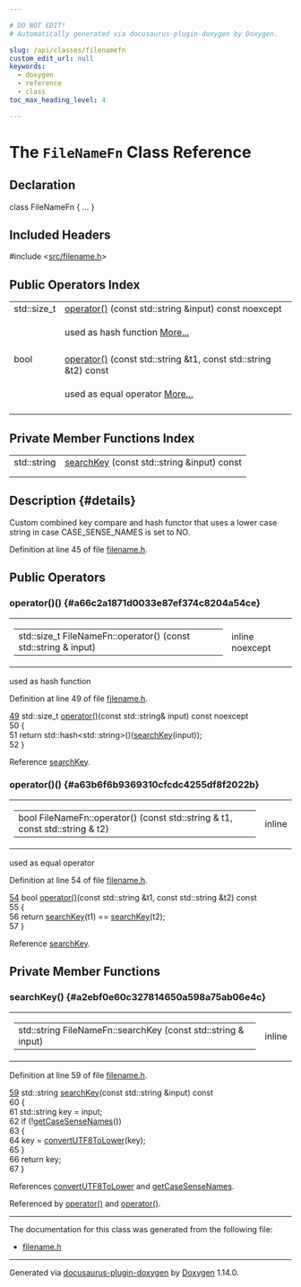 ```yaml
---

# DO NOT EDIT!
# Automatically generated via docusaurus-plugin-doxygen by Doxygen.

slug: /api/classes/filenamefn
custom_edit_url: null
keywords:
  - doxygen
  - reference
  - class
toc_max_heading_level: 4

---
```


<div class="doxyPage">

# The `FileNameFn` Class Reference



## Declaration

<div class="doxyDeclaration">
class FileNameFn { ... }
</div>

## Included Headers

<div class="doxyIncludesList">#include &lt;<a href="/web-doxygen/docs/api/files/src/filename-h">src/filename.h</a>&gt;
</div>

## Public Operators Index

<table class="doxyMembersIndex">

<tr class="doxyMemberIndexItem">
<td class="doxyMemberIndexItemType" align="left" valign="top">std::size_t</td>
<td class="doxyMemberIndexItemName" align="left" valign="top"><a href="#a66c2a1871d0033e87ef374c8204a54ce">operator()</a> (const std::string &amp;input) const noexcept</td>
</tr>
<tr class="doxyMemberIndexDescription">
<td class="doxyMemberIndexDescriptionLeft"></td>
<td class="doxyMemberIndexDescriptionRight">
<p>used as hash function <a href="#a66c2a1871d0033e87ef374c8204a54ce">More...</a></p>
</td>
</tr>
<tr class="doxyMemberIndexSeparator">
<td class="doxyMemberIndexSeparator" colspan="2"></td>
</tr>

<tr class="doxyMemberIndexItem">
<td class="doxyMemberIndexItemType" align="left" valign="top">bool</td>
<td class="doxyMemberIndexItemName" align="left" valign="top"><a href="#a63b6f6b9369310cfcdc4255df8f2022b">operator()</a> (const std::string &amp;t1, const std::string &amp;t2) const</td>
</tr>
<tr class="doxyMemberIndexDescription">
<td class="doxyMemberIndexDescriptionLeft"></td>
<td class="doxyMemberIndexDescriptionRight">
<p>used as equal operator <a href="#a63b6f6b9369310cfcdc4255df8f2022b">More...</a></p>
</td>
</tr>
<tr class="doxyMemberIndexSeparator">
<td class="doxyMemberIndexSeparator" colspan="2"></td>
</tr>

</table>

## Private Member Functions Index

<table class="doxyMembersIndex">

<tr class="doxyMemberIndexItem">
<td class="doxyMemberIndexItemType" align="left" valign="top">std::string</td>
<td class="doxyMemberIndexItemName" align="left" valign="top"><a href="#a2ebf0e60c327814650a598a75ab06e4c">searchKey</a> (const std::string &amp;input) const</td>
</tr>
<tr class="doxyMemberIndexDescription">
<td class="doxyMemberIndexDescriptionLeft"></td>
<td class="doxyMemberIndexDescriptionRight">
</td>
</tr>
<tr class="doxyMemberIndexSeparator">
<td class="doxyMemberIndexSeparator" colspan="2"></td>
</tr>

</table>

## Description {#details}



<p>Custom combined key compare and hash functor that uses a lower case string in case CASE_SENSE_NAMES is set to NO.</p>

<p>Definition at line 45 of file <a href="/web-doxygen/docs/api/files/src/filename-h">filename.h</a>.</p>

<div class="doxySectionDef">

## Public Operators

### operator()() {#a66c2a1871d0033e87ef374c8204a54ce}

<div class="doxyMemberItem">
<div class="doxyMemberProto">
<table class="doxyMemberLabels">
<tr class="doxyMemberLabels">
<td class="doxyMemberLabelsLeft">
<table class="doxyMemberName">
<tr>
<td class="doxyMemberName">std::size_t FileNameFn::operator() (const std::string &amp; input)</td>
</tr>
</table>
</td>
<td class="doxyMemberLabelsRight">
<span class="doxyMemberLabels">
<span class="doxyMemberLabel inline">inline</span>
<span class="doxyMemberLabel noexcept">noexcept</span>
</span>
</td>
</tr>
</table>
</div>
<div class="doxyMemberDoc">
<p>used as hash function</p>

<p>Definition at line 49 of file <a href="/web-doxygen/docs/api/files/src/filename-h">filename.h</a>.</p>

<div class="doxyProgramListing">

<div class="doxyCodeLine"><span class="doxyLineNumber"><a href="#a66c2a1871d0033e87ef374c8204a54ce">49</a></span><span class="doxyLineContent"><span class="doxyHighlight">    std::size_t <a href="#a66c2a1871d0033e87ef374c8204a54ce">operator()</a>(</span><span class="doxyHighlightKeyword">const</span><span class="doxyHighlight"> std::string&amp; input) </span><span class="doxyHighlightKeyword">const</span><span class="doxyHighlight"> </span><span class="doxyHighlightKeyword">noexcept</span></span></div>
<div class="doxyCodeLine"><span class="doxyLineNumber">50</span><span class="doxyLineContent"><span class="doxyHighlight">    {</span></span></div>
<div class="doxyCodeLine"><span class="doxyLineNumber">51</span><span class="doxyLineContent"><span class="doxyHighlight">      </span><span class="doxyHighlightKeywordFlow">return</span><span class="doxyHighlight"> std::hash&lt;std::string&gt;()(<a href="#a2ebf0e60c327814650a598a75ab06e4c">searchKey</a>(input));</span></span></div>
<div class="doxyCodeLine"><span class="doxyLineNumber">52</span><span class="doxyLineContent"><span class="doxyHighlight">    }</span></span></div>

</div>


Reference <a href="#a2ebf0e60c327814650a598a75ab06e4c">searchKey</a>.
</div>
</div>

### operator()() {#a63b6f6b9369310cfcdc4255df8f2022b}

<div class="doxyMemberItem">
<div class="doxyMemberProto">
<table class="doxyMemberLabels">
<tr class="doxyMemberLabels">
<td class="doxyMemberLabelsLeft">
<table class="doxyMemberName">
<tr>
<td class="doxyMemberName">bool FileNameFn::operator() (const std::string &amp; t1, const std::string &amp; t2)</td>
</tr>
</table>
</td>
<td class="doxyMemberLabelsRight">
<span class="doxyMemberLabels">
<span class="doxyMemberLabel inline">inline</span>
</span>
</td>
</tr>
</table>
</div>
<div class="doxyMemberDoc">
<p>used as equal operator</p>

<p>Definition at line 54 of file <a href="/web-doxygen/docs/api/files/src/filename-h">filename.h</a>.</p>

<div class="doxyProgramListing">

<div class="doxyCodeLine"><span class="doxyLineNumber"><a href="#a63b6f6b9369310cfcdc4255df8f2022b">54</a></span><span class="doxyLineContent"><span class="doxyHighlight">    </span><span class="doxyHighlightKeywordType">bool</span><span class="doxyHighlight"> <a href="#a66c2a1871d0033e87ef374c8204a54ce">operator()</a>(</span><span class="doxyHighlightKeyword">const</span><span class="doxyHighlight"> std::string &amp;t1, </span><span class="doxyHighlightKeyword">const</span><span class="doxyHighlight"> std::string &amp;t2)</span><span class="doxyHighlightKeyword"> const</span></span></div>
<div class="doxyCodeLine"><span class="doxyLineNumber">55</span><span class="doxyLineContent"><span class="doxyHighlightKeyword">    </span><span class="doxyHighlight">{</span></span></div>
<div class="doxyCodeLine"><span class="doxyLineNumber">56</span><span class="doxyLineContent"><span class="doxyHighlight">      </span><span class="doxyHighlightKeywordFlow">return</span><span class="doxyHighlight"> <a href="#a2ebf0e60c327814650a598a75ab06e4c">searchKey</a>(t1) == <a href="#a2ebf0e60c327814650a598a75ab06e4c">searchKey</a>(t2);</span></span></div>
<div class="doxyCodeLine"><span class="doxyLineNumber">57</span><span class="doxyLineContent"><span class="doxyHighlight">    }</span></span></div>

</div>


Reference <a href="#a2ebf0e60c327814650a598a75ab06e4c">searchKey</a>.
</div>
</div>

</div>

<div class="doxySectionDef">

## Private Member Functions

### searchKey() {#a2ebf0e60c327814650a598a75ab06e4c}

<div class="doxyMemberItem">
<div class="doxyMemberProto">
<table class="doxyMemberLabels">
<tr class="doxyMemberLabels">
<td class="doxyMemberLabelsLeft">
<table class="doxyMemberName">
<tr>
<td class="doxyMemberName">std::string FileNameFn::searchKey (const std::string &amp; input)</td>
</tr>
</table>
</td>
<td class="doxyMemberLabelsRight">
<span class="doxyMemberLabels">
<span class="doxyMemberLabel inline">inline</span>
</span>
</td>
</tr>
</table>
</div>
<div class="doxyMemberDoc">


<p>Definition at line 59 of file <a href="/web-doxygen/docs/api/files/src/filename-h">filename.h</a>.</p>

<div class="doxyProgramListing">

<div class="doxyCodeLine"><span class="doxyLineNumber"><a href="#a2ebf0e60c327814650a598a75ab06e4c">59</a></span><span class="doxyLineContent"><span class="doxyHighlight">    std::string <a href="#a2ebf0e60c327814650a598a75ab06e4c">searchKey</a>(</span><span class="doxyHighlightKeyword">const</span><span class="doxyHighlight"> std::string &amp;input)</span><span class="doxyHighlightKeyword"> const</span></span></div>
<div class="doxyCodeLine"><span class="doxyLineNumber">60</span><span class="doxyLineContent"><span class="doxyHighlightKeyword">    </span><span class="doxyHighlight">{</span></span></div>
<div class="doxyCodeLine"><span class="doxyLineNumber">61</span><span class="doxyLineContent"><span class="doxyHighlight">      std::string key = input;</span></span></div>
<div class="doxyCodeLine"><span class="doxyLineNumber">62</span><span class="doxyLineContent"><span class="doxyHighlight">      </span><span class="doxyHighlightKeywordFlow">if</span><span class="doxyHighlight"> (!<a href="/web-doxygen/docs/api/files/src/util-cpp/#aaefdc17b5414c3b2329297ff8c4e90a6">getCaseSenseNames</a>())</span></span></div>
<div class="doxyCodeLine"><span class="doxyLineNumber">63</span><span class="doxyLineContent"><span class="doxyHighlight">      {</span></span></div>
<div class="doxyCodeLine"><span class="doxyLineNumber">64</span><span class="doxyLineContent"><span class="doxyHighlight">        key = <a href="/web-doxygen/docs/api/files/src/utf8-cpp/#a90000b3876f8ff0fed72d2c31ecdfe11">convertUTF8ToLower</a>(key);</span></span></div>
<div class="doxyCodeLine"><span class="doxyLineNumber">65</span><span class="doxyLineContent"><span class="doxyHighlight">      }</span></span></div>
<div class="doxyCodeLine"><span class="doxyLineNumber">66</span><span class="doxyLineContent"><span class="doxyHighlight">      </span><span class="doxyHighlightKeywordFlow">return</span><span class="doxyHighlight"> key;</span></span></div>
<div class="doxyCodeLine"><span class="doxyLineNumber">67</span><span class="doxyLineContent"><span class="doxyHighlight">    }</span></span></div>

</div>


References <a href="/web-doxygen/docs/api/files/src/utf8-cpp/#a90000b3876f8ff0fed72d2c31ecdfe11">convertUTF8ToLower</a> and <a href="/web-doxygen/docs/api/files/src/util-cpp/#aaefdc17b5414c3b2329297ff8c4e90a6">getCaseSenseNames</a>.

Referenced by <a href="#a66c2a1871d0033e87ef374c8204a54ce">operator()</a> and <a href="#a63b6f6b9369310cfcdc4255df8f2022b">operator()</a>.
</div>
</div>

</div>

<hr/>

<p>The documentation for this class was generated from the following file:</p>

<ul>
<li><a href="/web-doxygen/docs/api/files/src/filename-h">filename.h</a></li>
</ul>

<hr/>

<p class="doxyGeneratedBy">Generated via <a href="https://github.com/xpack/docusaurus-plugin-doxygen">docusaurus-plugin-doxygen</a> by <a href="https://www.doxygen.nl">Doxygen</a> 1.14.0.</p>

</div>
